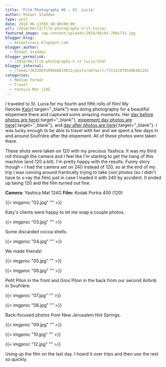 ```yaml
---
title: 'Film Photography #5 – St. Lucia'
author: Mikael Stadden
type: post
date: 2018-06-13T03:30:00+00:00
url: /2018/06/13/film-photography-5-st-lucia/
featured_image: /wp-content/uploads/2018/06/01-700x733.jpg
blogger_blog:
  - mikaelsnavy.blogspot.com
blogger_author:
  - Mikael Stadden
blogger_permalink:
  - /2018/06/film-photography-5-st-lucia.html
blogger_internal:
  - /feeds/3632865599668819031/posts/default/7315229705496401241
categories:
  - Medium Format
  - Travel
  - Yashica Mat 124G
---
```


I traveled to St. Lucia for my fourth and fifth rolls of film! My fiancée [Katy](http://www.katyweaver.com/){:target=\"_blank\"} was doing photography for a beautiful elopement there and captured some amazing moments. Her [day before photos are here](https://katyweaverblog.com/2018/04/21/st-lucia-pre-wedding-photos-calabash-cove/){:target=\"_blank\"}, [elopement day photos are here](https://katyweaverblog.com/2018/04/25/calabash-cove-st-lucia-wedding/){:target=\"_blank\"}, and [day after photos are here](https://katyweaverblog.com/2018/05/16/wedding-photos-soufriere-st-lucia/){:target=\"_blank\"}. I was lucky enough to be able to travel with her and we spent a few days in and around Soufrière after the elopement. All of these photos were taken there.

These shots were taken on 120 with my precious Yashica. It was my third roll through the camera and I feel like I'm starting to get the hang of this machine (and 120 a bit). I'm pretty happy with the results. Funny story though – I had the camera set on 240 instead of 120, so at the end of my trip I was running around frantically trying to take cool photos (so I didn't have to x-ray the film) just in case I loaded it with 240 by accident. It ended up being 120 and the film turned out fine.

**Camera:** Yashica Mat 124G
**Film:** Kodak Portra 400 (120)

{{< imgproc "02.jpg" "" >}}

Katy's clients were happy to let me snap a couple photos.

{{< imgproc "03.jpg" "" >}}

Some discarded cocoa shells.

{{< imgproc "04.jpg" "" >}}

We made friends!

{{< imgproc "05.jpg" "" >}}

{{< imgproc "06.jpg" "" >}}

Petit Piton in the front and Gros Piton in the back from our second Airbnb in Soufrière.

{{< imgproc "07.jpg" "" >}}

{{< imgproc "08.jpg" "" >}}

Back-focused photos from New Jerusalem Hot Springs.

{{< imgproc "09.jpg" "" >}}

{{< imgproc "10.jpg" "" >}}

{{< imgproc "12.jpg" "" >}}

Using up the film on the last day. I hoard it over trips and then use the rest so quickly.
